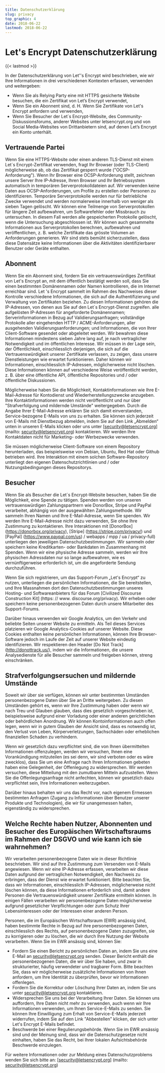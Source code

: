 ```yaml
---
title: Datenschutzerklärung
slug: privacy
top_graphic: 4
date: 2018-06-22
lastmod: 2018-06-22
---
```


# Let's Encrypt Datenschutzerklärung

{{< lastmod >}}

In der Datenschutzerklärung von Let''s Encrypt wird beschrieben, wie wir Ihre Informationen in drei verschiedenen Kontexten erfassen, verwenden und weitergeben:

* Wenn Sie als Relying Party eine mit HTTPS gesicherte Website besuchen, die ein Zertifikat von Let’s Encrypt verwendet,
* Wenn Sie ein Abonnent sind, d. H. Wenn Sie Zertifikate von Let's Encrypt anfordern und verwenden,
* Wenn Sie Besucher der Let´s Encrypt-Website, des Community-Diskussionsforums, anderer Websites unter letsencrypt.org und von Social Media-Websites von Drittanbietern sind, auf denen Let’s Encrypt ein Konto unterhält.

## Vertrauende Partei

Wenn Sie eine HTTPS-Website oder einen anderen TLS-Dienst mit einem Let´s Encrypt-Zertifikat verwenden, fragt Ihr Browser (oder TLS-Client) möglicherweise ab, ob das Zertifikat gesperrt wurde ("OCSP-Anforderung"). Wenn Ihr Browser eine OCSP-Anforderung stellt, zeichnen unsere Server Ihre IP-Adresse, Ihren Browser und Ihr Betriebssystem automatisch in temporären Serverprotokolldateien auf. Wir verwenden keine Daten aus OCSP-Anforderungen, um Profile zu erstellen oder Personen zu identifizieren. Temporäre Serverprotokolle werden nur für betriebliche Zwecke verwendet und werden normalerweise innerhalb von weniger als sieben Tagen gelöscht. Wir können eine Teilmenge von Serverprotokollen für längere Zeit aufbewahren, um Softwarefehler oder Missbrauch zu untersuchen. In diesem Fall werden alle gespeicherten Protokolle gelöscht, wenn die Untersuchung abgeschlossen ist. Wir können auch gesammelte Informationen aus Serverprotokollen berechnen, aufbewahren und veröffentlichen, z. B. welche Zertifikate das grösste Volumen an Anforderungen generieren. Wir sind stets bemüht sicherzustellen, dass diese Datensätze keine Informationen über die Aktivitäten identifizierbarer Benutzer oder Geräte enthalten.

## Abonnent

Wenn Sie ein Abonnent sind, fordern Sie ein vertrauenswürdiges Zertifikat von Let's Encrypt an, mit dem öffentlich bestätigt werden soll, dass Sie einen bestimmten Domänennamen oder Namen kontrollieren, die im Internet erreichbar sind. Let 's Encrypt sammelt im Rahmen des Nachweises dieser Kontrolle verschiedene Informationen, die sich auf die Authentifizierung und Verwaltung von Zertifikaten beziehen. Zu diesen Informationen gehören die IP-Adressen, von denen aus Sie auf den Let´s Encrypt-Dienst zugreifen. alle aufgelösten IP-Adressen für angeforderte Domänennamen; Serverinformationen in Bezug auf Validierungsanfragen; vollständige Protokolle aller eingehenden HTTP / ACME-Anforderungen, aller ausgehenden Validierungsanforderungen; und Informationen, die von Ihrer Client-Software gesendet oder abgeleitet werden. Wir bewahren diese Informationen mindestens sieben Jahre lang auf, je nach vertraglicher Notwendigkeit und im öffentlichen Interesse. Wir müssen in der Lage sein, der Öffentlichkeit, einschliesslich derjenigen, die sich auf die Vertrauenswürdigkeit unserer Zertifikate verlassen, zu zeigen, dass unsere Dienstleistungen wie erwartet funktionieren. Daher können wir Informationen, einschliesslich IP-Adressen, möglicherweise nicht löschen. Diese Informationen können auf verschiedene Weise veröffentlicht werden, z. B. über eine öffentliche API, öffentliche Repositories und / oder öffentliche Diskussionen.

Möglicherweise haben Sie die Möglichkeit, Kontaktinformationen wie Ihre E-Mail-Adresse für Kontodienst und Wiederherstellungszwecke anzugeben. Ihre Kontaktinformationen werden nicht veröffentlicht und nur über "Strafverfolgung und mildernde Umstände" weitergegeben. Durch die Angabe Ihrer E-Mail-Adresse erklären Sie sich damit einverstanden, Service-bezogene E-Mails von uns zu erhalten. Sie können sich jederzeit von E-Mails mit Dienstbezug abmelden, indem Sie auf den Link „Abmelden“ unten in unseren E-Mails klicken oder uns unter [security@letsencrypt.org] (mailto: security@letsencrypt.org) kontaktieren. Wir werden Ihre Kontaktdaten nicht für Marketing- oder Werbezwecke verwenden.

Sie müssen möglicherweise Client-Software von einem Repository herunterladen, das beispielsweise von Debian, Ubuntu, Red Hat oder Github betrieben wird. Ihre Interaktion mit einem solchen Software-Repository unterliegt den eigenen Datenschutzrichtlinien und / oder Nutzungsbedingungen dieses Repositorys.

## Besucher

Wenn Sie als Besucher die Let´s Encrypt-Website besuchen, haben Sie die Möglichkeit, eine Spende zu tätigen. Spenden werden von unseren vertrauenswürdigen Zahlungspartnern wie DonorBox, Stripe und PayPal verarbeitet, abhängig von der ausgewählten Zahlungsmethode. Wir sammeln Ihren Namen und Ihre E-Mail-Adresse, wenn Sie spenden. Wir werden Ihre E-Mail-Adresse nicht dazu verwenden, Sie ohne Ihre Zustimmung zu kontaktieren. Ihre Interaktionen mit [DonorBox] (https://donorbox.org/privacy), [Stripe] (https://stripe.com/privacy/) und [PayPal] (https://www.paypal.com/us) / webapps / mpp / ua / privacy-full) unterliegen den jeweiligen Datenschutzbestimmungen. Wir sammeln oder speichern keine Kreditkarten- oder Bankdaten im Zusammenhang mit Spenden. Wenn wir eine physische Adresse sammeln, werden wir Ihre physischen Adressdaten nur so lange aufbewahren, wie es vernünftigerweise erforderlich ist, um die angeforderte Sendung durchzuführen.

Wenn Sie sich registrieren, um das Support-Forum „Let's Encrypt“ zu nutzen, unterliegen die persönlichen Informationen, die Sie bereitstellen, und Ihre Massnahmen dort den Datenschutzbestimmungen unseres Hosting- und Softwareanbieters für das Forum [Civilized Discourse Construction Kit] (https: // www. discourse.org/privacy). Wir erheben oder speichern keine personenbezogenen Daten durch unsere Mitarbeiter des Support-Forums.

Darüber hinaus verwenden wir Google Analytics, um den Verkehr und beliebte Seiten unserer Website zu ermitteln. Als Teil dieses Services platzieren wir Google Analytics-Cookies auf unserer Website. Diese Cookies enthalten keine persönlichen Informationen, können Ihre Browser-Software jedoch im Laufe der Zeit auf unserer Website eindeutig identifizieren. Wir respektieren den Header [Do Not Track] (http://donottrack.us/), indem wir die Informationen, die unsere Analysedienste für alle Besucher sammeln und freigeben können, streng einschränken.

## Strafverfolgungsersuchen und mildernde Umstände

Soweit wir über sie verfügen, können wir unter bestimmten Umständen personenbezogene Daten über Sie an Dritte weitergeben. Zu diesen Umständen gehört es, wenn wir Ihre Zustimmung haben oder wenn wir nach Treu und Glauben glauben, dass dies gesetzlich vorgeschrieben ist, beispielsweise aufgrund einer Vorladung oder einer anderen gerichtlichen oder behördlichen Anordnung. Wir können Kontoinformationen auch offen legen, wenn wir in gutem Glauben der Ansicht sind, dass es notwendig ist, den Verlust von Leben, Körperverletzungen, Sachschäden oder erheblichen finanziellen Schaden zu verhindern.

Wenn wir gesetzlich dazu verpflichtet sind, die von Ihnen übermittelten Informationen offenzulegen, werden wir versuchen, Ihnen eine Vorankündigung mitzuteilen (es sei denn, wir sind verboten oder es wäre zwecklos), dass Sie um eine Anfrage nach Ihren Informationen gebeten haben eine Gelegenheit, der Offenlegung zu widersprechen. Wir werden versuchen, diese Mitteilung mit den zumutbaren Mitteln aufzustellen. Wenn Sie die Offenlegungsanfrage nicht anfechten, können wir gesetzlich dazu verpflichtet sein, Ihre Informationen weiterzugeben.

Darüber hinaus behalten wir uns das Recht vor, nach eigenem Ermessen bestimmten Anfragen (Zugang zu Informationen über Benutzer unserer Produkte und Technologien), die wir für unangemessen halten, eigenständig zu widersprechen.

## Welche Rechte haben Nutzer, Abonnenten und Besucher des Europäischen Wirtschaftsraums im Rahmen der DSGVO und wie kann ich sie wahrnehmen?

Wir verarbeiten personenbezogene Daten wie in dieser Richtlinie beschrieben. Wir sind auf Ihre Zustimmung zum Versenden von E-Mails angewiesen. Wenn wir eine IP-Adresse erfassen, verarbeiten wir diese Daten aufgrund der vertraglichen Notwendigkeit, den Nachweis zu erbringen, dass der Dienst wie erwartet funktioniert. Bitte beachten Sie, dass wir Informationen, einschliesslich IP-Adressen, möglicherweise nicht löschen können, da diese Informationen erforderlich sind, damit andere Personen die Vertrauenswürdigkeit unserer Zertifikate ermitteln können. In einigen Fällen verarbeiten wir personenbezogene Daten möglicherweise aufgrund gesetzlicher Verpflichtungen oder zum Schutz Ihrer Lebensinteressen oder der Interessen einer anderen Person.

Personen, die im Europäischen Wirtschaftsraum (EWR) ansässig sind, haben bestimmte Rechte in Bezug auf ihre personenbezogenen Daten, einschliesslich des Rechts, auf personenbezogene Daten zuzugreifen, sie zu korrigieren oder zu löschen, die wir durch Ihre Nutzung der Website verarbeiten. Wenn Sie im EWR ansässig sind, können Sie:

* Fordern Sie einen Bericht zu persönlichen Daten an, indem Sie uns eine E-Mail an security@letsencrypt.org senden. Dieser Bericht enthält die personenbezogenen Daten, die wir über Sie haben, und zwar in strukturierter, häufig verwendeter und tragbarer Form. Bitte beachten Sie, dass wir möglicherweise zusätzliche Informationen von Ihnen anfordern, um Ihre Identität zu überprüfen, bevor wir Informationen offenlegen.
* Fordern Sie die Korrektur oder Löschung Ihrer Daten an, indem Sie uns unter security@letsencrypt.org kontaktieren.
* Widersprechen Sie uns bei der Verarbeitung Ihrer Daten. Sie können uns auffordern, Ihre Daten nicht mehr zu verwenden, auch wenn wir Ihre Informationen verwenden, um Ihnen Service-E-Mails zu senden. Sie können Ihre Einwilligung zum Erhalt von Service-E-Mails jederzeit widerrufen, indem Sie auf den Link "Abbestellen" klicken, der sich unter Let's Encrypt E-Mails befindet.
* Beschwerde bei einer Regulierungsbehörde. Wenn Sie im EWR ansässig sind und der Meinung sind, dass wir die Datenschutzgesetze nicht einhalten, haben Sie das Recht, bei Ihrer lokalen Aufsichtsbehörde Beschwerde einzulegen.

Für weitere Informationen oder zur Meldung eines Datenschutzproblems wenden Sie sich bitte an: [security@letsencrypt.org] (mailto: security@letsencrypt.org)
